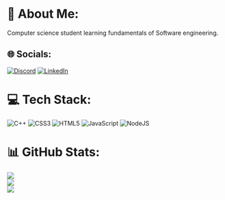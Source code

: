 # 💫 About Me:
Computer science student learning fundamentals of Software engineering.


## 🌐 Socials:
[![Discord](https://img.shields.io/badge/Discord-%237289DA.svg?logo=discord&logoColor=white)](https://discord.gg/AbdoHosnie#2029) [![LinkedIn](https://img.shields.io/badge/LinkedIn-%230077B5.svg?logo=linkedin&logoColor=white)](https://linkedin.com/in/AbdelrahmanHosnie) 

# 💻 Tech Stack:
![C++](https://img.shields.io/badge/c++-%2300599C.svg?style=for-the-badge&logo=c%2B%2B&logoColor=white) ![CSS3](https://img.shields.io/badge/css3-%231572B6.svg?style=for-the-badge&logo=css3&logoColor=white) ![HTML5](https://img.shields.io/badge/html5-%23E34F26.svg?style=for-the-badge&logo=html5&logoColor=white) ![JavaScript](https://img.shields.io/badge/javascript-%23323330.svg?style=for-the-badge&logo=javascript&logoColor=%23F7DF1E) ![NodeJS](https://img.shields.io/badge/node.js-6DA55F?style=for-the-badge&logo=node.js&logoColor=white)
# 📊 GitHub Stats:
![](https://github-readme-stats.vercel.app/api?username=AbdoHosnie&theme=dark&hide_border=false&include_all_commits=true&count_private=true)<br/>
![](https://github-readme-streak-stats.herokuapp.com/?user=AbdoHosnie&theme=dark&hide_border=false)<br/>
![](https://github-readme-stats.vercel.app/api/top-langs/?username=AbdoHosnie&theme=dark&hide_border=false&include_all_commits=true&count_private=true&layout=compact)

<!-- Proudly created with GPRM ( https://gprm.itsvg.in ) -->
